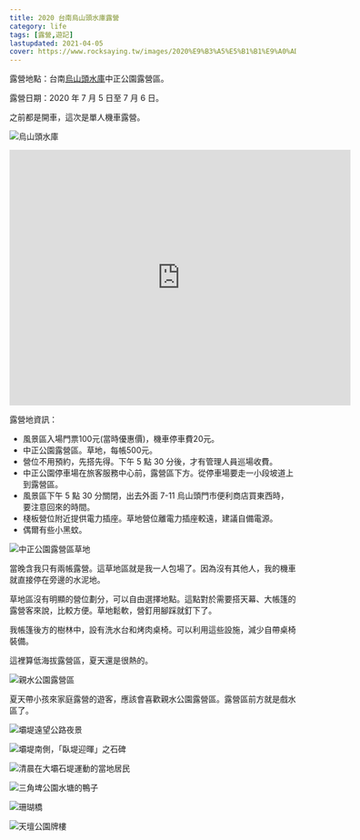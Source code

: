 ```yaml
---
title: 2020 台南烏山頭水庫露營
category: life
tags: [露營,遊記]
lastupdated: 2021-04-05
cover: https://www.rocksaying.tw/images/2020%E9%B3%A5%E5%B1%B1%E9%A0%AD%E6%B0%B4%E5%BA%AB%E9%9C%B2%E7%87%9F/IMGP4039.jpg
---
```


露營地點：台南[烏山頭水庫](https://wusanto.magicnet.com.tw/)中正公園露營區。

露營日期：2020 年 7 月 5 日至 7 月 6 日。

之前都是開車，這次是單人機車露營。

<!--more-->

![烏山頭水庫](https://www.rocksaying.tw/images/2020%E9%B3%A5%E5%B1%B1%E9%A0%AD%E6%B0%B4%E5%BA%AB%E9%9C%B2%E7%87%9F/IMGP4039.jpg)

<iframe src="https://www.google.com/maps/embed?pb=!1m18!1m12!1m3!1d7334.200902222299!2d120.36669241456691!3d23.203009560967644!2m3!1f0!2f0!3f0!3m2!1i1024!2i768!4f13.1!3m3!1m2!1s0x346e629ea505112d%3A0x9d07bea0a916a92a!2z5Lit5q2j5YWs5ZyS!5e0!3m2!1szh-TW!2stw!4v1617606419267!5m2!1szh-TW!2stw" width="600" height="450" style="border:0;" allowfullscreen="" loading="lazy"></iframe>

露營地資訊：

* 風景區入場門票100元(當時優惠價)，機車停車費20元。
* 中正公園露營區。草地，每帳500元。
* 營位不用預約，先搭先得。下午 5 點 30 分後，才有管理人員巡場收費。
* 中正公園停車場在旅客服務中心前，露營區下方。從停車場要走一小段坡道上到露營區。
* 風景區下午 5 點 30 分關閉，出去外面 7-11 烏山頭門市便利商店買東西時，要注意回來的時間。
* 棧板營位附近提供電力插座。草地營位離電力插座較遠，建議自備電源。
* 偶爾有些小黑蚊。

![中正公園露營區草地](https://www.rocksaying.tw/images/2020%E9%B3%A5%E5%B1%B1%E9%A0%AD%E6%B0%B4%E5%BA%AB%E9%9C%B2%E7%87%9F/IMGP4046.jpg)

當晚含我只有兩帳露營。這草地區就是我一人包場了。因為沒有其他人，我的機車就直接停在旁邊的水泥地。

草地區沒有明顯的營位劃分，可以自由選擇地點。這點對於需要搭天幕、大帳篷的露營客來說，比較方便。草地鬆軟，營釘用腳踩就釘下了。

我帳篷後方的樹林中，設有洗水台和烤肉桌椅。可以利用這些設施，減少自帶桌椅裝備。

這裡算低海拔露營區，夏天還是很熱的。

![親水公園露營區](https://www.rocksaying.tw/images/2020%E9%B3%A5%E5%B1%B1%E9%A0%AD%E6%B0%B4%E5%BA%AB%E9%9C%B2%E7%87%9F/IMGP4139.jpg)

夏天帶小孩來家庭露營的遊客，應該會喜歡親水公園露營區。露營區前方就是戲水區了。

![壩堤遠望公路夜景](https://www.rocksaying.tw/images/2020%E9%B3%A5%E5%B1%B1%E9%A0%AD%E6%B0%B4%E5%BA%AB%E9%9C%B2%E7%87%9F/IMGP3889.jpg)

![壩堤南側，「臥堤迎暉」之石碑](https://www.rocksaying.tw/images/2020%E9%B3%A5%E5%B1%B1%E9%A0%AD%E6%B0%B4%E5%BA%AB%E9%9C%B2%E7%87%9F/IMGP3951.jpg)

![清晨在大壩石堤運動的當地居民](https://www.rocksaying.tw/images/2020%E9%B3%A5%E5%B1%B1%E9%A0%AD%E6%B0%B4%E5%BA%AB%E9%9C%B2%E7%87%9F/IMGP3992.jpg)

![三角埤公園水塘的鴨子](https://www.rocksaying.tw/images/2020%E9%B3%A5%E5%B1%B1%E9%A0%AD%E6%B0%B4%E5%BA%AB%E9%9C%B2%E7%87%9F/IMGP4127.jpg)

![珊瑚橋](https://www.rocksaying.tw/images/2020%E9%B3%A5%E5%B1%B1%E9%A0%AD%E6%B0%B4%E5%BA%AB%E9%9C%B2%E7%87%9F/IMGP4158.jpg)

![天壇公園牌樓](https://www.rocksaying.tw/images/2020%E9%B3%A5%E5%B1%B1%E9%A0%AD%E6%B0%B4%E5%BA%AB%E9%9C%B2%E7%87%9F/IMGP4168.jpg)
